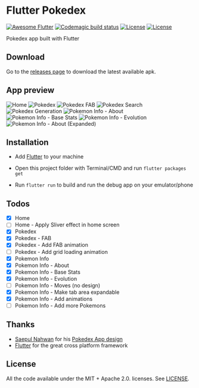 # Flutter Pokedex

[![Awesome Flutter](https://img.shields.io/badge/Awesome-Flutter-blue.svg)](https://github.com/Solido/awesome-flutter)
[![Codemagic build status](https://api.codemagic.io/apps/5d3727997dee22001bb7681c/5d3727997dee22001bb7681b/status_badge.svg)](https://codemagic.io/apps/5d3727997dee22001bb7681c/5d3727997dee22001bb7681b/latest_build)
[![License](https://img.shields.io/badge/License-Apache%202.0-red.svg)](LICENSE)
[![License](https://img.shields.io/badge/License-MIT-red.svg)](LICENSE)


Pokedex app built with Flutter

## Download

Go to the [releases page](https://github.com/scitbiz/flutter_pokedex/releases) to download the latest available apk.

## App preview

![Home](screenshots/home.png "Home")
![Pokedex](screenshots/pokedex.png "Pokedex")
![Pokedex FAB](screenshots/pokedex-fab.png "Pokedex FAB")
![Pokedex Search](screenshots/pokedex-fab-search.png "Pokedex Search")
![Pokedex Generation](screenshots/pokedex-fab-generation.png "Pokedex Generation")
![Pokemon Info - About](screenshots/pokemon-info-about.png "Pokemon Info - About")
![Pokemon Info - Base Stats](screenshots/pokemon-info-base-stats.png "Pokemon Info - Base Stats")
![Pokemon Info - Evolution](screenshots/pokemon-info-evolution.png "Pokemon Info - Evolution")
![Pokemon Info - About (Expanded)](screenshots/pokemon-info-about-expanded.png "Pokemon Info - About (Expanded)")

## Installation

- Add [Flutter](https://flutter.dev/docs/get-started/install) to your machine

- Open this project folder with Terminal/CMD and run `flutter packages get`

- Run `flutter run` to build and run the debug app on your emulator/phone

## Todos

- [x] Home
- [ ] Home - Apply Sliver effect in home screen
- [x] Pokedex
- [x] Pokedex - FAB
- [x] Pokedex - Add FAB animation
- [ ] Pokedex - Add grid loading animation
- [x] Pokemon Info
- [x] Pokemon Info - About
- [x] Pokemon Info - Base Stats
- [x] Pokemon Info - Evolution
- [ ] Pokemon Info - Moves (no design)
- [x] Pokemon Info - Make tab area expandable
- [x] Pokemon Info - Add animations
- [ ] Pokemon Info - Add more Pokemons

## Thanks

- [Saepul Nahwan](https://dribbble.com/saepulnahwan23) for his [Pokedex App design](https://dribbble.com/shots/6545819-Pokedex-App)
- [Flutter](https://flutter.dev) for the great cross platform framework

## License

All the code available under the MIT + Apache 2.0. licenses. See [LICENSE](LICENSE).
